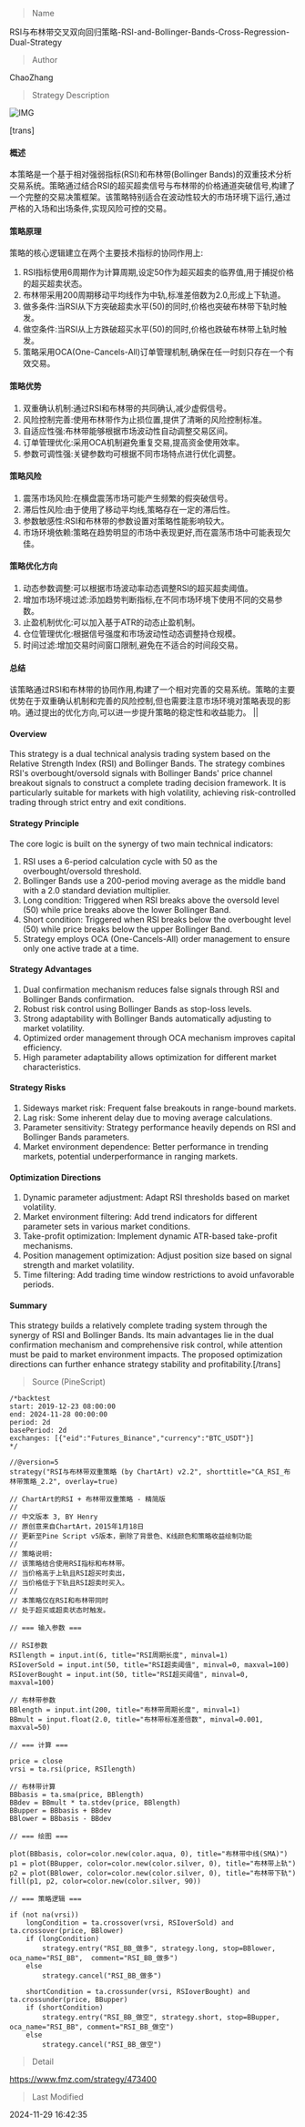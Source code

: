 
> Name

RSI与布林带交叉双向回归策略-RSI-and-Bollinger-Bands-Cross-Regression-Dual-Strategy

> Author

ChaoZhang

> Strategy Description

![IMG](https://www.fmz.com/upload/asset/1835fb0142a655c96fc.png)

[trans]
#### 概述
本策略是一个基于相对强弱指标(RSI)和布林带(Bollinger Bands)的双重技术分析交易系统。策略通过结合RSI的超买超卖信号与布林带的价格通道突破信号,构建了一个完整的交易决策框架。该策略特别适合在波动性较大的市场环境下运行,通过严格的入场和出场条件,实现风险可控的交易。

#### 策略原理
策略的核心逻辑建立在两个主要技术指标的协同作用上:
1. RSI指标使用6周期作为计算周期,设定50作为超买超卖的临界值,用于捕捉价格的超买超卖状态。
2. 布林带采用200周期移动平均线作为中轨,标准差倍数为2.0,形成上下轨道。
3. 做多条件:当RSI从下方突破超卖水平(50)的同时,价格也突破布林带下轨时触发。
4. 做空条件:当RSI从上方跌破超买水平(50)的同时,价格也跌破布林带上轨时触发。
5. 策略采用OCA(One-Cancels-All)订单管理机制,确保在任一时刻只存在一个有效交易。

#### 策略优势
1. 双重确认机制:通过RSI和布林带的共同确认,减少虚假信号。
2. 风险控制完善:使用布林带作为止损位置,提供了清晰的风险控制标准。
3. 自适应性强:布林带能够根据市场波动性自动调整交易区间。
4. 订单管理优化:采用OCA机制避免重复交易,提高资金使用效率。
5. 参数可调性强:关键参数均可根据不同市场特点进行优化调整。

#### 策略风险
1. 震荡市场风险:在横盘震荡市场可能产生频繁的假突破信号。
2. 滞后性风险:由于使用了移动平均线,策略存在一定的滞后性。
3. 参数敏感性:RSI和布林带的参数设置对策略性能影响较大。
4. 市场环境依赖:策略在趋势明显的市场中表现更好,而在震荡市场中可能表现欠佳。

#### 策略优化方向
1. 动态参数调整:可以根据市场波动率动态调整RSI的超买超卖阈值。
2. 增加市场环境过滤:添加趋势判断指标,在不同市场环境下使用不同的交易参数。
3. 止盈机制优化:可以加入基于ATR的动态止盈机制。
4. 仓位管理优化:根据信号强度和市场波动性动态调整持仓规模。
5. 时间过滤:增加交易时间窗口限制,避免在不适合的时间段交易。

#### 总结
该策略通过RSI和布林带的协同作用,构建了一个相对完善的交易系统。策略的主要优势在于双重确认机制和完善的风险控制,但也需要注意市场环境对策略表现的影响。通过提出的优化方向,可以进一步提升策略的稳定性和收益能力。 || 

#### Overview
This strategy is a dual technical analysis trading system based on the Relative Strength Index (RSI) and Bollinger Bands. The strategy combines RSI's overbought/oversold signals with Bollinger Bands' price channel breakout signals to construct a complete trading decision framework. It is particularly suitable for markets with high volatility, achieving risk-controlled trading through strict entry and exit conditions.

#### Strategy Principle
The core logic is built on the synergy of two main technical indicators:
1. RSI uses a 6-period calculation cycle with 50 as the overbought/oversold threshold.
2. Bollinger Bands use a 200-period moving average as the middle band with a 2.0 standard deviation multiplier.
3. Long condition: Triggered when RSI breaks above the oversold level (50) while price breaks above the lower Bollinger Band.
4. Short condition: Triggered when RSI breaks below the overbought level (50) while price breaks below the upper Bollinger Band.
5. Strategy employs OCA (One-Cancels-All) order management to ensure only one active trade at a time.

#### Strategy Advantages
1. Dual confirmation mechanism reduces false signals through RSI and Bollinger Bands confirmation.
2. Robust risk control using Bollinger Bands as stop-loss levels.
3. Strong adaptability with Bollinger Bands automatically adjusting to market volatility.
4. Optimized order management through OCA mechanism improves capital efficiency.
5. High parameter adaptability allows optimization for different market characteristics.

#### Strategy Risks
1. Sideways market risk: Frequent false breakouts in range-bound markets.
2. Lag risk: Some inherent delay due to moving average calculations.
3. Parameter sensitivity: Strategy performance heavily depends on RSI and Bollinger Bands parameters.
4. Market environment dependence: Better performance in trending markets, potential underperformance in ranging markets.

#### Optimization Directions
1. Dynamic parameter adjustment: Adapt RSI thresholds based on market volatility.
2. Market environment filtering: Add trend indicators for different parameter sets in various market conditions.
3. Take-profit optimization: Implement dynamic ATR-based take-profit mechanisms.
4. Position management optimization: Adjust position size based on signal strength and market volatility.
5. Time filtering: Add trading time window restrictions to avoid unfavorable periods.

#### Summary
This strategy builds a relatively complete trading system through the synergy of RSI and Bollinger Bands. Its main advantages lie in the dual confirmation mechanism and comprehensive risk control, while attention must be paid to market environment impacts. The proposed optimization directions can further enhance strategy stability and profitability.[/trans]



> Source (PineScript)

``` pinescript
/*backtest
start: 2019-12-23 08:00:00
end: 2024-11-28 00:00:00
period: 2d
basePeriod: 2d
exchanges: [{"eid":"Futures_Binance","currency":"BTC_USDT"}]
*/

//@version=5
strategy("RSI与布林带双重策略 (by ChartArt) v2.2", shorttitle="CA_RSI_布林带策略_2.2", overlay=true)

// ChartArt的RSI + 布林带双重策略 - 精简版
//
// 中文版本 3, BY Henry
// 原创意来自ChartArt，2015年1月18日
// 更新至Pine Script v5版本，删除了背景色、K线颜色和策略收益绘制功能
//
// 策略说明:
// 该策略结合使用RSI指标和布林带。
// 当价格高于上轨且RSI超买时卖出，
// 当价格低于下轨且RSI超卖时买入。
//
// 本策略仅在RSI和布林带同时
// 处于超买或超卖状态时触发。

// === 输入参数 ===

// RSI参数
RSIlength = input.int(6, title="RSI周期长度", minval=1) 
RSIoverSold = input.int(50, title="RSI超卖阈值", minval=0, maxval=100)
RSIoverBought = input.int(50, title="RSI超买阈值", minval=0, maxval=100)

// 布林带参数
BBlength = input.int(200, title="布林带周期长度", minval=1)
BBmult = input.float(2.0, title="布林带标准差倍数", minval=0.001, maxval=50)

// === 计算 ===

price = close
vrsi = ta.rsi(price, RSIlength)

// 布林带计算
BBbasis = ta.sma(price, BBlength)
BBdev = BBmult * ta.stdev(price, BBlength)
BBupper = BBbasis + BBdev
BBlower = BBbasis - BBdev

// === 绘图 ===

plot(BBbasis, color=color.new(color.aqua, 0), title="布林带中线(SMA)")
p1 = plot(BBupper, color=color.new(color.silver, 0), title="布林带上轨")
p2 = plot(BBlower, color=color.new(color.silver, 0), title="布林带下轨")
fill(p1, p2, color=color.new(color.silver, 90))

// === 策略逻辑 ===

if (not na(vrsi))
    longCondition = ta.crossover(vrsi, RSIoverSold) and ta.crossover(price, BBlower)
    if (longCondition)
        strategy.entry("RSI_BB_做多", strategy.long, stop=BBlower, oca_name="RSI_BB",  comment="RSI_BB_做多")
    else
        strategy.cancel("RSI_BB_做多")
        
    shortCondition = ta.crossunder(vrsi, RSIoverBought) and ta.crossunder(price, BBupper)
    if (shortCondition)
        strategy.entry("RSI_BB_做空", strategy.short, stop=BBupper, oca_name="RSI_BB", comment="RSI_BB_做空")
    else
        strategy.cancel("RSI_BB_做空")
```

> Detail

https://www.fmz.com/strategy/473400

> Last Modified

2024-11-29 16:42:35
